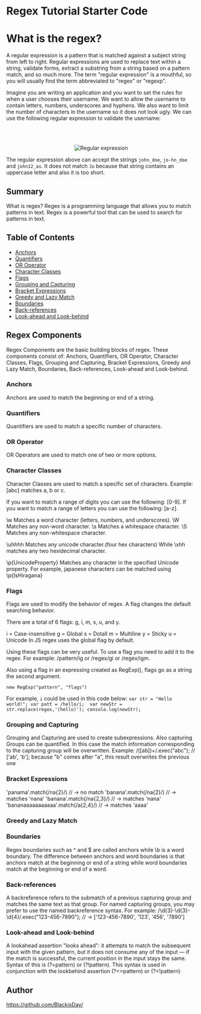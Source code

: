 # Regex Tutorial Starter Code

# What is the regex?

A regular expression is a pattern that is matched against a subject string from
left to right. Regular expressions are used to replace text within a string, 
validate forms, extract a substring from a string based on a pattern match, 
and so much more. The term "regular expression" is a mouthful, so you will usually
find the term abbreviated to "regex" or "regexp". 

Imagine you are writing an application and you want to set the rules for when a
user chooses their username. We want to allow the username to contain letters,
numbers, underscores and hyphens. We also want to limit the number of characters
in the username so it does not look ugly. We can use the following regular expression to
validate the username:

<br/><br/>
<p align="center">
  <img src="https://res.cloudinary.com/practicaldev/image/fetch/s--OiuXjsMw--/c_limit%2Cf_auto%2Cfl_progressive%2Cq_auto%2Cw_880/https://thepracticaldev.s3.amazonaws.com/i/dxy7culkg79az2jxelbb.png" alt="Regular expression">
</p>

The regular expression above can accept the strings `john_doe`, `jo-hn_doe` and
`john12_as`. It does not match `Jo` because that string contains an uppercase
letter and also it is too short.

## Summary
What is regex?
Regex is a programming language that allows you to match patterns in text.
Regex is a powerful tool that can be used to search for patterns in text.

## Table of Contents

- [Anchors](#anchors)
- [Quantifiers](#quantifiers)
- [OR Operator](#or-operator)
- [Character Classes](#character-classes)
- [Flags](#flags)
- [Grouping and Capturing](#grouping-and-capturing)
- [Bracket Expressions](#bracket-expressions)
- [Greedy and Lazy Match](#greedy-and-lazy-match)
- [Boundaries](#boundaries)
- [Back-references](#back-references)
- [Look-ahead and Look-behind](#look-ahead-and-look-behind)

## Regex Components
Regex Components are the basic building blocks of regex.
These components consist of: Anchors, Quantifiers, OR Operator, Character Classes, Flags, Grouping and Capturing, Bracket Expressions, Greedy and Lazy Match, Boundaries, Back-references, Look-ahead and Look-behind.
### Anchors
Anchors are used to match the beginning or end of a string.
### Quantifiers
Quantifiers are used to match a specific number of characters.
### OR Operator
 OR Operators are used to match one of two or more options.
### Character Classes
Character Classes are used to match a specific set of characters.
Example: [abc] matches a, b or c. 

If you want to match a range of digits you can use the following: [0-9]. If you want to match a range of letters you can use the following: [a-z].

\w Matches a word character (letters, numbers, and underscores). \W Matches any non-word character. 
\s Matches a whitespace character. \S Matches any non-whitespace character.

\uhhhh Matches any unicode character.(four hex characters)
While \xhh matches any two hexidecimal   character.

\p{UnicodeProperty} Matches any character in the specified Unicode property. For example, japanese characters can be matched using \p{IsHiragana}
### Flags

Flags are used to modify the behavior of regex.
A flag changes the default searching behavior.

There are a total of 6 flags: g, i, m, s, u, and y.

i = Case-insensitive
g = Global
s = Dotall
m = Multiline
y = Sticky
u = Unicode
In JS regex uses the global flag by default.

Using these flags can be very useful.
To use a flag you need to add it to the regex.
For example: /pattern/ig or /regex/gi or /regex/igm.

Also using a flag in an expressing created as RegExp(), flags go as a string the second argument.

```new RegExp("pattern", "flags")```

For example, ```i``` could be used in this code below: 
``` var str = "Hello world!"; var patt = /hello/i;  var newStr = str.replace(regex,'(hello)'); console.log(newStr); ```

### Grouping and Capturing
Grouping and Capturing are used to create subexpressions.
Also capturing Groups can be quantified.
In this case the match information corresponding to the capturing group will be overwritten.
Example: /([ab])+/.exec("abc"); // ['ab', 'b']; because "b" comes after "a", this result overwrites the previous one
### Bracket Expressions
'panama'.match(/na{2}/) // -> no match
'banana'.match(/na{2}/) // -> matches 'nana'
'banana'.match(/na{2,3}/) // -> matches 'nana'
'bananaaaaaaaaaaa'.match(/a{2,4}/) // -> matches 'aaaa'
### Greedy and Lazy Match

### Boundaries
Regex boundaries such as ^ and $ are called anchors while \b is a word boundary.
The difference between anchors and word boundaries is that anchors match at the beginning or end of a string while word boundaries match at the beginning or end of a word.
### Back-references
A backreference refers to the submatch of a previous capturing group and matches the same text as that group. For named capturing groups, you may prefer to use the named backreference syntax.
For example: /\d{3}-\d{3}-\d{4}/.exec("123-456-7890"); // -> ['123-456-7890', '123', '456', '7890']
### Look-ahead and Look-behind
A lookahead assertion "looks ahead": it attempts to match the subsequent input with the given pattern, but it does not consume any of the input — if the match is successful, the current position in the input stays the same.
Syntax of this is (?=pattern) or (?!pattern). This syntax is used in conjunction with the lookbehind assertion (?<=pattern) or (?<!pattern)
## Author

https://github.com/BlackisDay/
